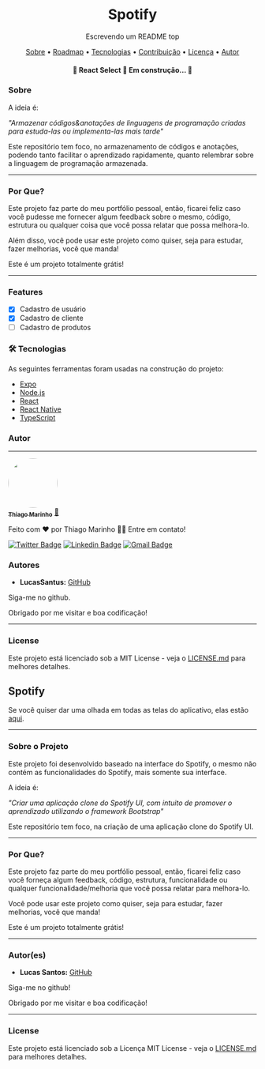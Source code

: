 <h1 align="center">Spotify</h1>

<p align="center">Escrevendo um README top</p>

<p align="center">
 <a href="#sobre">Sobre</a> •
 <a href="#roadmap">Roadmap</a> • 
 <a href="#tecnologias">Tecnologias</a> • 
 <a href="#contribuicao">Contribuição</a> • 
 <a href="#license">Licença</a> • 
 <a href="#autor">Autor</a>
</p>

<h4 align="center"> 
	🚧  React Select 🚀 Em construção...  🚧
</h4>

### Sobre

A ideia é:

_"Armazenar códigos&anotações de linguagens de programação criadas para estuda-las ou implementa-las mais tarde"_

Este repositório tem foco, no armazenamento de códigos e anotações, podendo tanto facilitar o aprendizado rapidamente, quanto relembrar sobre a linguagem de programação armazenada.

--------------------------------------------------------------------------------------

### Por Que?

Este projeto faz parte do meu portfólio pessoal, então, ficarei feliz caso você pudesse me fornecer algum feedback sobre o mesmo, código, estrutura ou qualquer coisa que você possa relatar que possa melhora-lo.

Além disso, você pode usar este projeto como quiser, seja para estudar, fazer melhorias, você que manda!

Este é um projeto totalmente grátis!

--------------------------------------------------------------------------------------

### Features

- [x] Cadastro de usuário
- [x] Cadastro de cliente
- [ ] Cadastro de produtos

### 🛠 Tecnologias

As seguintes ferramentas foram usadas na construção do projeto:

- [Expo](https://expo.io/)
- [Node.js](https://nodejs.org/en/)
- [React](https://pt-br.reactjs.org/)
- [React Native](https://reactnative.dev/)
- [TypeScript](https://www.typescriptlang.org/)

### Autor
---

<a href="https://blog.rocketseat.com.br/author/thiago/">
 <img style="border-radius: 50%;" src="https://avatars3.githubusercontent.com/u/380327?s=460&u=61b426b901b8fe02e12019b1fdb67bf0072d4f00&v=4" width="100px;" alt=""/>
 <br />
 <sub><b>Thiago Marinho</b></sub></a> <a href="https://blog.rocketseat.com.br/author/thiago//" title="Rocketseat">🚀</a>


Feito com ❤️ por Thiago Marinho 👋🏽 Entre em contato!

[![Twitter Badge](https://img.shields.io/badge/-@tgmarinho-1ca0f1?style=flat-square&labelColor=1ca0f1&logo=twitter&logoColor=white&link=https://twitter.com/tgmarinho)](https://twitter.com/tgmarinho) [![Linkedin Badge](https://img.shields.io/badge/-Thiago-blue?style=flat-square&logo=Linkedin&logoColor=white&link=https://www.linkedin.com/in/tgmarinho/)](https://www.linkedin.com/in/tgmarinho/) 
[![Gmail Badge](https://img.shields.io/badge/-tgmarinho@gmail.com-c14438?style=flat-square&logo=Gmail&logoColor=white&link=mailto:tgmarinho@gmail.com)](mailto:tgmarinho@gmail.com)

### Autores
 
- **LucasSantus:** [GitHub](https://github.com/LucasSantus)
 
Siga-me no github.

Obrigado por me visitar e boa codificação!

--------------------------------------------------------------------------------------

### License

Este projeto está licenciado sob a MIT License - veja o [LICENSE.md](https://github.com/LucasSantus/Languages/blob/master/LICENSE) para melhores detalhes.


## Spotify

Se você quiser dar uma olhada em todas as telas do aplicativo, elas estão [aqui](static/imagens/images-project/README.md).

--------------------------------------------------------------------------------------

### Sobre o Projeto

Este projeto foi desenvolvido baseado na interface do Spotify, o mesmo não contém as funcionalidades do Spotify, mais somente sua interface.

A ideia é:

_"Criar uma aplicação clone do Spotify UI, com intuito de promover o aprendizado utilizando o framework Bootstrap"_

Este repositório tem foco, na criação de uma aplicação clone do Spotify UI.

--------------------------------------------------------------------------------------

### Por Que?

Este projeto faz parte do meu portfólio pessoal, então, ficarei feliz caso você forneça algum feedback, código, estrutura, funcionalidade ou qualquer funcionalidade/melhoria que você possa relatar para melhora-lo.

Você pode usar este projeto como quiser, seja para estudar, fazer melhorias, você que manda!

Este é um projeto totalmente grátis!

--------------------------------------------------------------------------------------

### Autor(es)
 
- **Lucas Santos:** [GitHub](https://github.com/LucasSantus)
 
Siga-me no github!

Obrigado por me visitar e boa codificação!

--------------------------------------------------------------------------------------

### License

Este projeto está licenciado sob a Licença MIT License - veja o [LICENSE.md](https://github.com/LucasSantus/spotify/blob/master/LICENSE) para melhores detalhes.
